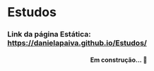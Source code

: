 # Estudos

### Link da página Estática: https://danielapaiva.github.io/Estudos/

<h4 align="center"> 
	 Em construção...  🚧
</h4>